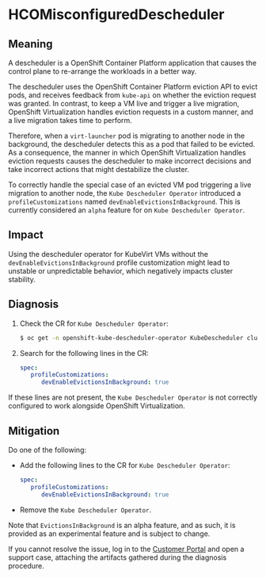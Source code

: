 # HCOMisconfiguredDescheduler

## Meaning

A descheduler is a OpenShift Container Platform application that causes the
control plane to
re-arrange the workloads in a better way.

The descheduler uses the OpenShift Container Platform eviction API to evict
pods, and receives
feedback from `kube-api` on whether the eviction request was granted.
In contrast, to keep a VM live and trigger a live migration,
OpenShift Virtualization handles eviction requests in a custom manner,
and a live migration takes time to perform.

Therefore, when a `virt-launcher` pod is migrating to another node in the
background,
the descheduler detects this as a pod that failed to be evicted. As a
consequence,
the manner in which OpenShift Virtualization handles eviction requests causes
the descheduler
to make incorrect decisions and take incorrect actions that might
destabilize the cluster.

To correctly handle the special case of an evicted VM pod triggering a live
migration to another node, the `Kube Descheduler Operator` introduced
a `profileCustomizations` named `devEnableEvictionsInBackground`.
This is currently considered an `alpha` feature for
on `Kube Descheduler Operator`.

## Impact

Using the descheduler operator for KubeVirt VMs without the
`devEnableEvictionsInBackground` profile customization might lead
to unstable or unpredictable behavior, which negatively impacts cluster
stability.

## Diagnosis

1. Check the CR for `Kube Descheduler Operator`:

   ```bash
   $ oc get -n openshift-kube-descheduler-operator KubeDescheduler cluster -o yaml
   ```

2. Search for the following lines in the CR:

   ```yaml
   spec:
      profileCustomizations:
         devEnableEvictionsInBackground: true
   ```

If these lines are not present, the `Kube Descheduler Operator` is not correctly
configured to work alongside OpenShift Virtualization.

## Mitigation

Do one of the following:

* Add the following lines to the CR for `Kube Descheduler Operator`:
   ```yaml
   spec:
      profileCustomizations:
         devEnableEvictionsInBackground: true
   ```

* Remove the `Kube Descheduler Operator`.

Note that `EvictionsInBackground` is an alpha feature,
and as such, it is provided as an experimental feature
and is subject to change.

If you cannot resolve the issue, log in to the
[Customer Portal](https://access.redhat.com) and open a support case,
attaching the artifacts gathered during the diagnosis procedure.